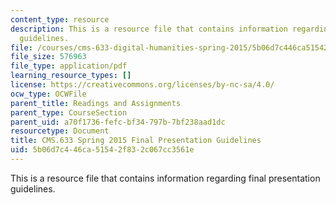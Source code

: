 ```yaml
---
content_type: resource
description: This is a resource file that contains information regarding final presentation
  guidelines.
file: /courses/cms-633-digital-humanities-spring-2015/5b06d7c446ca51542f832c067cc3561e_MITCMS_633S15_FinalPres.pdf
file_size: 576963
file_type: application/pdf
learning_resource_types: []
license: https://creativecommons.org/licenses/by-nc-sa/4.0/
ocw_type: OCWFile
parent_title: Readings and Assignments
parent_type: CourseSection
parent_uid: a70f1736-fefc-bf34-797b-7bf238aad1dc
resourcetype: Document
title: CMS.633 Spring 2015 Final Presentation Guidelines
uid: 5b06d7c4-46ca-5154-2f83-2c067cc3561e
---
```

This is a resource file that contains information regarding final presentation guidelines.